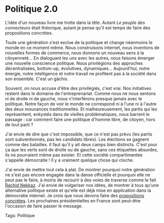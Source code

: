 # Politique 2.0

L'idée d'un nouveau livre me trotte dans la tête. Autant *Le peuple des connecteurs* était théorique, autant je pense qu'il est temps de faire des propositions concrètes.

Toute une génération s'est exclue de la politique et change néanmoins le monde en ce moment même. Nous construisons internet, nous inventons de nouvelles formes de commerce, nous donnons un nouveau sens à la citoyenneté... En dialoguant les uns avec les autres, nous faisons émerger une nouvelle conscience politique. Nous privilégions des approches décentralisées, bottom-up, évolutives, dynamiques... Aujourd'hui, notre énergie, notre intelligence et notre travail ne profitent pas à la société dans son ensemble. C'est un gâchis.

Souvent, on nous accuse d'être des privilégiés, c'est vrai. Nos initiatives restent dans le domaine de l'entreprenariat. Comme nous ne nous sentons ni de droite ni de gauche, nous n'interférons presque jamais avec le politique. Notre façon de voir le monde ne correspond ni à l'une ni à l'autre des deux mouvances traditionnelles. Et malheureusement, les partis qui les représentent, enkystés dans de vieilles problématiques, nous barrent le passage : car comment faire une politique d'homme libre, de citoyen, hors de tout parti ?

J'ai envie de dire que c'est impossible, que ce n'est pas prévu (les partis sont subventionnés, pas les candidats libres). Les élections se gagnent comme des batailles. Il faut qu'il y ait deux camps bien distincts. C'est pour ça que les verts sont de droite ou de gauche, sans ces étiquettes absurdes, ils ne pourraient même pas exister. Et cette société compartimentée s'appelle démocratie ! Il y a vraiment quelque chose qui cloche.

J'ai envie de mettre tout cela à plat. De montrer pourquoi notre génération ne s'est pas encore engagée dans la danse officielle et pourquoi elle ne peut pas le faire, à moins de recourir à des voies de traverse comme le fait [Rachid Nekkaz](/2006/04/29/rachid-nekkaz-un-mec-bien/). J'ai envie de vulgariser nos idées, de montrer à tous qu'une alternative politique existe et qu'elle est déjà mise en application dans la démocratie internet. Je crois que nous devons faire des [propositions concrètes](/peuple/que-faire-35810). Les prochaines présidentielles en France sont peut-être l'occasion de faire passer le message.

Tags: Politique